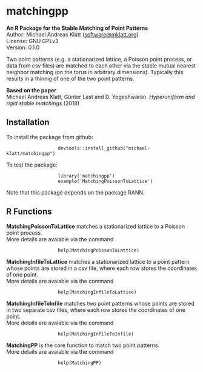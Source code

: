 # matchingpp
**An R Package for the Stable Matching of Point Patterns**  
Author: Michael Andreas Klatt (<software@mklatt.org>)  
License: GNU GPLv3  
Version: 0.1.0  

Two point patterns (e.g. a stationarized lattice, a Poisson point
process, or data from csv files) are matched to each other via the
stable mutual nearest neighbor matching (on the torus in arbitrary
dimensions). Typically this results in a thinnig of one of the two point
patterns.

**Based on the paper**  
Michael Andreas Klatt, Günter Last and D. Yogeshwaran.
*Hyperuniform and rigid stable matchings* (2018)

Installation
------------
To install the package from github:    

                       devtools::install_github("michael-klatt/matchingpp")
To test the package:  

                       library('matchingpp')
                       example('MatchingPoissonToLattice')
Note that this package depends on the package RANN.

R Functions
-----------
**MatchingPoissonToLattice**
matches a stationarized lattice to a Poisson point process.  
More details are avaiable via the command  

                       help(MatchingPoissonToLattice)

**MatchingInfileToLattice**
matches a stationarized lattice to a point pattern whose points are
stored in a csv file, where each row stores the coordinates of one
point.  
More details are avaiable via the command  

                       help(MatchingInfileToLattice)

**MatchingInfileToInfile**
matches two point patterns whose points are stored in two separate csv
files, where each row stores the coordinates of one point.  
More details are avaiable via the command  

                       help(MatchingInfileToInfile)

**MatchingPP**
is the core function to match two point patterns.  
More details are avaiable via the command  

                       help(MatchingPP)

